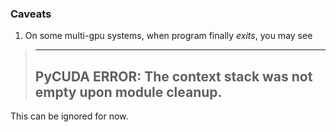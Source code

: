 ### Caveats

1. On some multi-gpu systems, when program finally *exits*, you may see 
> 
> -------------------------------------------------------------------
> PyCUDA ERROR: The context stack was not empty upon module cleanup.
> -------------------------------------------------------------------

This can be ignored for now. 
